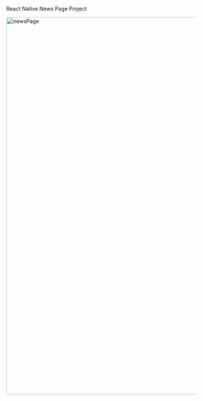 React Native News Page Project

<img src="./newsPage.gif" alt="newsPage" height=1000 align="center">
